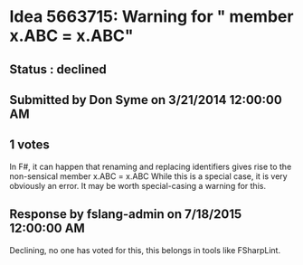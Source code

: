 # Idea 5663715: Warning for "    member x.ABC = x.ABC" #

## Status : declined

## Submitted by Don Syme on 3/21/2014 12:00:00 AM

## 1 votes

In F#, it can happen that renaming and replacing identifiers gives rise to the non-sensical
member x.ABC = x.ABC
While this is a special case, it is very obviously an error. It may be worth special-casing a warning for this.

## Response by fslang-admin on 7/18/2015 12:00:00 AM

Declining, no one has voted for this, this belongs in tools like FSharpLint.

